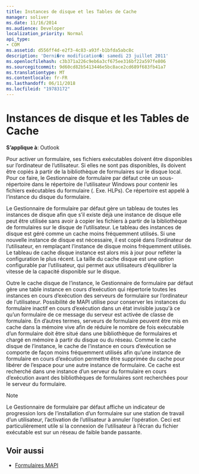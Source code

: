 ```yaml
---
title: Instances de disque et les Tables de Cache
manager: soliver
ms.date: 11/16/2014
ms.audience: Developer
localization_priority: Normal
api_type:
- COM
ms.assetid: d556ff4d-e2f3-4c83-a93f-b1bfda5abc8c
description: 'Derni�re modification�: samedi 23 juillet 2011'
ms.openlocfilehash: c3b371a226c9eb6a3cf675ee316bf22a597fe806
ms.sourcegitcommit: 9d60cd82b5413446e5bc8ace2cd689f683fb41a7
ms.translationtype: MT
ms.contentlocale: fr-FR
ms.lasthandoff: 06/11/2018
ms.locfileid: "19783172"
---
```

# <a name="disk-instances-and-cache-tables"></a>Instances de disque et les Tables de Cache

**S’applique à**: Outlook 
  
Pour activer un formulaire, ses fichiers exécutables doivent être disponibles sur l’ordinateur de l’utilisateur. Si elles ne sont pas disponibles, ils doivent être copiés à partir de la bibliothèque de formulaires sur le disque local. Pour ce faire, le Gestionnaire de formulaire par défaut crée un sous-répertoire dans le répertoire de l’utilisateur Windows pour contenir les fichiers exécutables du formulaire (. Exe. HLPs). Ce répertoire est appelé à l’instance du disque du formulaire.
  
Le Gestionnaire de formulaire par défaut gère un tableau de toutes les instances de disque afin que s’il existe déjà une instance de disque elle peut être utilisée sans avoir à copier les fichiers à partir de la bibliothèque de formulaires sur le disque de l’utilisateur. Le tableau des instances de disque est géré comme un cache moins fréquemment utilisés. Si une nouvelle instance de disque est nécessaire, il est copié dans l’ordinateur de l’utilisateur, en remplaçant l’instance de disque moins fréquemment utilisés. Le tableau de cache disque instance est alors mis à jour pour refléter la configuration le plus récent. La taille du cache disque est une option configurable par l’utilisateur, qui permet aux utilisateurs d’équilibrer la vitesse de la capacité disponible sur le disque.
  
Outre le cache disque de l’instance, le Gestionnaire de formulaire par défaut gère une table instance en cours d’exécution qui répertorie toutes les instances en cours d’exécution des serveurs de formulaire sur l’ordinateur de l’utilisateur. Possibilité de MAPI utilise pour conserver les instances du formulaire inactif en cours d’exécution dans un état invisible jusqu'à ce qu’un formulaire de ce message du serveur est activée de classe de formulaire. En d’autres termes, serveurs de formulaire peuvent être mis en cache dans la mémoire vive afin de réduire le nombre de fois exécutable d’un formulaire doit être situé dans une bibliothèque de formulaires et chargé en mémoire à partir du disque ou du réseau. Comme le cache disque de l’instance, le cache de l’instance en cours d’exécution se comporte de façon moins fréquemment utilisés afin qu’une instance de formulaire en cours d’exécution permettre être supprimée du cache pour libérer de l’espace pour une autre instance de formulaire. Ce cache est recherché dans une instance d’un serveur du formulaire en cours d’exécution avant des bibliothèques de formulaires sont recherchées pour le serveur du formulaire.
  
> [!NOTE]
> Le Gestionnaire de formulaire par défaut affiche un indicateur de progression lors de l’installation d’un formulaire sur une station de travail d’un utilisateur, l’activation de l’utilisateur à annuler l’opération. Ceci est particulièrement utile si la connexion de l’utilisateur à l’écran du fichier exécutable est sur un réseau de faible bande passante. 
  
## <a name="see-also"></a>Voir aussi

- [Formulaires MAPI](mapi-forms.md)

